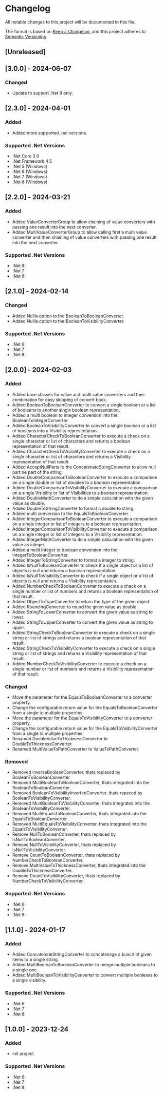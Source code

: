 # Changelog

All notable changes to this project will be documented in this file.

The format is based on [Keep a Changelog](https://keepachangelog.com/en/1.1.0/),
and this project adheres to [Semantic Versioning](https://semver.org/spec/v2.0.0.html).

## [Unreleased]

## [3.0.0] - 2024-06-07
### Changed
- Update to support .Net 8 only.

## [2.3.0] - 2024-04-01
### Added
- Added more supported .net versions.
### Supported .Net Versions
- .Net Core 3.0
- .Net Framework 4.5
- .Net 5 (Windows)
- .Net 6 (Windows)
- .Net 7 (Windows)
- .Net 8 (Windows)

## [2.2.0] - 2024-03-21
### Added
- Added ValueConverterGroup to allow chaining of value converters with passing one result into the next converter.
- Added MultiValueConverterGroup to allow calling first a multi value converter and then chaining of value converters with passing one result into the next converter.
### Supported .Net Versions
- .Net 6
- .Net 7
- .Net 8

## [2.1.0] - 2024-02-14
### Changed
- Added NullIs option to the BooleanToBooleanConverter.
- Added NullIs option to the BooleanToVisibilityConverter.
### Supported .Net Versions
- .Net 6
- .Net 7
- .Net 8

## [2.0.0] - 2024-02-03
### Added
- Added base classes for value and  multi value converters and their combination for easy skipping of convert back.
- Added BooleanToBooleanConverter to convert a single boolean or a list of booleans to another single boolean representation.
- Added a multi boolean to integer conversion into the BooleanToIntegerConverter.
- Added BooleanToVisibilityConverter to convert a single boolean or a list of booleans into a Visibility representation.
- Added CharacterCheckToBooleanConverter to execute a check on a single character or list of characters and returns a boolean representation of that result.
- Added CharacterCheckToVisibilityConverter to execute a check on a single character or list of characters and returns a Visibility representation of that result.
- Added AcceptNullParts to the ConcatenateStringConverter to allow null part be part of the string.
- Added DoubleComparisonToBooleanConverter to execute a comparison on a single double or list of doubles to a boolean representation.
- Added DoubleComparisonToVisibilityConverter to execute a comparison on a single Visibility or list of Visibilities to a boolean representation.
- Added DoubleMathConverter to do a simple calculation with the given value as double.
- Added DoubleToStringConverter to format a double to string.
- Added multi conversion to the EqualsToBooleanConverter.
- Added IntegerComparisonToBooleanConverter to execute a comparison on a single integer or list of integers to a boolean representation.
- Added IntegerComparisonToVisibilityConverter to execute a comparison on a single integer or list of integers to a Visibility representation.
- Added IntegerMathConverter to do a simple calculation with the given value as integer.
- Added a multi integer to boolean conversion into the IntegerToBooleanConverter.
- Added IntegerToStringConverter to format a integer to string.
- Added IsNullToBooleanConverter to check if a single object or a list of objects is null and returns a boolean representation.
- Added IsNullToVisibilityConverter to check if a single object or a list of objects is null and returns a Visibility representation.
- Added NumberCheckToBooleanConverter to execute a check on a single number or list of numbers and returns a boolean representation of that result.
- Added ObjectToTypeConverter to return the type of the given object.
- Added RoundingConverter to round the given value as double.
- Added StringToLowerConverter to convert the given value as string to lower.
- Added StringToUpperConverter to convert the given value as string to upper.
- Added StringCheckToBooleanConverter to execute a check on a single string or list of strings and returns a boolean representation of that result.
- Added StringCheckToVisibilityConverter to execute a check on a single string or list of strings and returns a Visibility representation of that result.
- Added NumberCheckToVisibilityConverter to execute a check on a single number or list of numbers and returns a Visibility representation of that result.
### Changed
- Move the parameter for the EqualsToBooleanConverter to a converter property.
- Change the configurable return value for the EqualsToBooleanConverter from a single to multiple properties.
- Move the parameter for the EqualsToVisibilityConverter to a converter property.
- Change the configurable return value for the EqualsToVisibilityConverter from a single to multiple properties.
- Renamed DoubleValueToThicknessConverter to DoubleToThicknessConverter.
- Renamed MultiValueToPathConverter to ValueToPathConverter.
### Removed
- Removed InverseBooleanConverter, thats replaced by BooleanToBooleanConverter.
- Removed MultiBooleanToBooleanConverter, thats integrated into the BooleanToBooleanConverter.
- Removed BooleanToVisibilityInvertedConverter, thats repaced by BooleanToVisibilityConverter.
- Removed MultiBooleanToVisibilityConverter, thats integrated into the BooleanToVisibilityConverter.
- Removed MultiEqualsToBooleanConverter, thats integrated into the EqualsToBooleanConverter.
- Removed MultiEqualsToVisibilityConverter, thats integrated into the EqualsToVisibilityConverter.
- Remove NullToBooleanConverter, thats replaced by IsNullToBooleanConverter.
- Remove NullToVisibilityConverter, thats replaced by IsNullToVisibilityConverter.
- Remove CountToBooleanConverter, thats replaced by NumberCheckToBooleanConverter.
- Remove MultiValueToThicknessConverter, thats integrated into the DoubleToThicknessConverter.
- Remove CountToVisibilityConverter, thats replaced by NumberCheckToVisibilityConverter.
### Supported .Net Versions
- .Net 6
- .Net 7
- .Net 8

## [1.1.0] - 2024-01-17
### Added
- Added ConcatenateStringConverter to concatenage a bunch of given items to a single string.
- Added MultiBooleanToBooleanConverter to merge multiple booleans to a single one.
- Added MultiBooleanToVisibilityConverter to convert multiple booleans to a single visibility.
### Supported .Net Versions
- .Net 6
- .Net 7
- .Net 8

## [1.0.0] - 2023-12-24
### Added
- Init project
### Supported .Net Versions
- .Net 6
- .Net 7
- .Net 8
